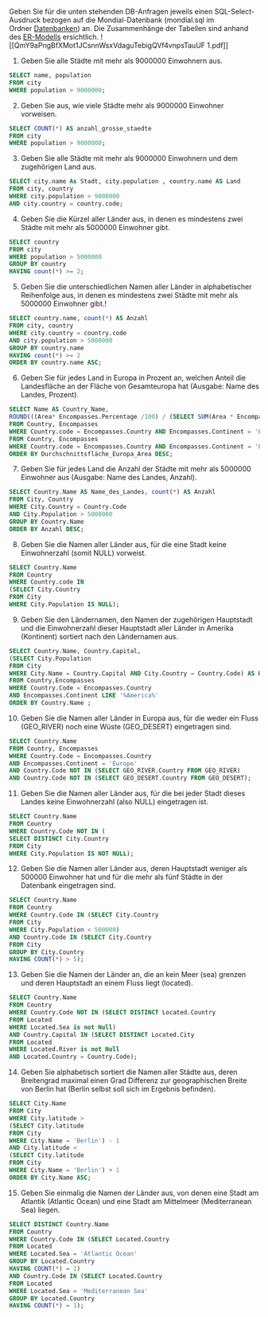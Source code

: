 Geben Sie für die unten stehenden DB-Anfragen jeweils einen SQL-Select-Ausdruck bezogen auf die Mondial-Datenbank (mondial.sql im Ordner [Datenbanken](https://moodle.hs-emden-leer.de/moodle/mod/url/view.php?id=323657 "Datenbanken")) an. Die Zusammenhänge der Tabellen sind anhand des [ER-Modells](https://ipfs.ddnss.org/ipfs/QmY9aPngBfXMot1JCsnnWsxVdaguTebigQVf4vnpsTauUF) ersichtlich.
![[QmY9aPngBfXMot1JCsnnWsxVdaguTebigQVf4vnpsTauUF 1.pdf]]

1. Geben Sie alle Städte mit mehr als 9000000 Einwohnern aus.

```SQL
SELECT name, population
FROM city
WHERE population > 9000000;
```

2. Geben Sie aus, wie viele Städte mehr als 9000000 Einwohner vorweisen.

```SQL
SELECT COUNT(*) AS anzahl_grosse_staedte
FROM city
WHERE population > 9000000;
```

3. Geben Sie alle Städte mit mehr als 9000000 Einwohnern und dem zugehörigen Land aus.

```SQL
SELECT city.name As Stadt, city.population , country.name AS Land
FROM city, country
WHERE city.population > 9000000
AND city.country = country.code;
```

4. Geben Sie die Kürzel aller Länder aus, in denen es mindestens zwei Städte mit mehr als 5000000 Einwohner gibt.
  
  ```SQL
SELECT country
FROM city
WHERE population > 5000000
GROUP BY country
HAVING count(*) >= 2;
  ```
  
5. Geben Sie die unterschiedlichen Namen aller Länder in alphabetischer Reihenfolge aus, in denen es mindestens zwei Städte mit mehr als 5000000 Einwohner gibt.!

```SQL
SELECT country.name, count(*) AS Anzahl
FROM city, country
WHERE city.country = country.code
AND city.population > 5000000
GROUP BY country.name
HAVING count(*) >= 2
ORDER BY country.name ASC;
```

6. Geben Sie für jedes Land in Europa in Prozent an, welchen Anteil die Landesfläche an der Fläche von Gesamteuropa hat (Ausgabe: Name des Landes, Prozent).

```SQL
SELECT Name AS Country_Name,
ROUND(((Area* Encompasses.Percentage /100) / (SELECT SUM(Area * Encompasses.Percentage /100)
FROM Country, Encompasses
WHERE Country.code = Encompasses.Country AND Encompasses.Continent = 'Europe')) * 100, 2) AS Durchschnittsfläche_Europa_Area
FROM Country, Encompasses
WHERE Country.code = Encompasses.Country AND Encompasses.Continent = 'Europe'
ORDER BY Durchschnittsfläche_Europa_Area DESC;
```

7. Geben Sie für jedes Land die Anzahl der Städte mit mehr als 5000000 Einwohner aus (Ausgabe: Name des Landes, Anzahl).

```SQL
SELECT Country.Name AS Name_des_Landes, count(*) AS Anzahl
FROM City, Country
WHERE City.Country = Country.Code
AND City.Population > 5000000
GROUP BY Country.Name
ORDER BY Anzahl DESC;
```

8. Geben Sie die Namen aller Länder aus, für die eine Stadt keine Einwohnerzahl (somit NULL) vorweist.

```SQL
SELECT Country.Name
FROM Country
WHERE Country.code IN
(SELECT City.Country
FROM City
WHERE City.Population IS NULL);
```

9. Geben Sie den Ländernamen, den Namen der zugehörigen Hauptstadt und die Einwohnerzahl dieser Hauptstadt aller Länder in Amerika (Kontinent) sortiert nach den Ländernamen aus.

```SQL
SELECT Country.Name, Country.Capital,
(SELECT City.Population
FROM City
WHERE City.Name = Country.Capital AND City.Country = Country.Code) AS Hauptstadtbevölkerung
FROM Country,Encompasses
WHERE Country.Code = Encompasses.Country
AND Encompasses.Continent LIKE '%America%'
ORDER BY Country.Name ;
```

10. Geben Sie die Namen aller Länder in Europa aus, für die weder ein Fluss (GEO_RIVER) noch eine Wüste (GEO_DESERT) eingetragen sind.

```SQL
SELECT Country.Name
FROM Country, Encompasses
WHERE Country.Code = Encompasses.Country
AND Encompasses.Continent = 'Europe'
AND Country.Code NOT IN (SELECT GEO_RIVER.Country FROM GEO_RIVER)
AND Country.Code NOT IN (SELECT GEO_DESERT.Country FROM GEO_DESERT);
```

11. Geben Sie die Namen aller Länder aus, für die bei jeder Stadt dieses Landes keine Einwohnerzahl (also NULL) eingetragen ist.
  
  ```SQL
SELECT Country.Name
FROM Country
WHERE Country.Code NOT IN (
SELECT DISTINCT City.Country
FROM City
WHERE City.Population IS NOT NULL);
  ```
  
12. Geben Sie die Namen aller Länder aus, deren Hauptstadt weniger als 500000 Einwohner hat und für die mehr als fünf Städte in der Datenbank eingetragen sind.

 ```SQL
SELECT Country.Name
FROM Country
WHERE Country.Code IN (SELECT City.Country
FROM City
WHERE City.Population < 500000)
AND Country.Code IN (SELECT City.Country
FROM City
GROUP BY City.Country
HAVING COUNT(*) > 5);
  ```
  
13. Geben Sie die Namen der Länder an, die an kein Meer (sea) grenzen und deren Hauptstadt an einem Fluss liegt (located).

 ```SQL
SELECT Country.Name
FROM Country
WHERE Country.Code NOT IN (SELECT DISTINCT Located.Country
FROM Located
WHERE Located.Sea is not Null)
AND Country.Capital IN (SELECT DISTINCT Located.City
FROM Located
WHERE Located.River is not Null
AND Located.Country = Country.Code);
  ```
  
14. Geben Sie alphabetisch sortiert die Namen aller Städte aus, deren Breitengrad maximal einen Grad Differenz zur geographischen Breite von Berlin hat (Berlin selbst soll sich im Ergebnis befinden).

 ```SQL
SELECT City.Name
FROM City
WHERE City.latitude >
(SELECT City.latitude
FROM City
WHERE City.Name = 'Berlin') - 1
AND City.latitude <
(SELECT City.latitude
FROM City
WHERE City.Name = 'Berlin') + 1
ORDER BY City.Name ASC;
  ```
  
15. Geben Sie einmalig die Namen der Länder aus, von denen eine Stadt am Atlantik (Atlantic Ocean) und eine Stadt am Mittelmeer (Mediterranean Sea) liegen.

 ```SQL
SELECT DISTINCT Country.Name
FROM Country
WHERE Country.Code IN (SELECT Located.Country
FROM Located
WHERE Located.Sea = 'Atlantic Ocean'
GROUP BY Located.Country
HAVING COUNT(*) = 1)
AND Country.Code IN (SELECT Located.Country
FROM Located
WHERE Located.Sea = 'Mediterranean Sea'
GROUP BY Located.Country
HAVING COUNT(*) = 1);
  ```